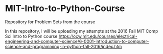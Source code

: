 # MIT-Intro-to-Python-Course
Repository for Problem Sets from the course

In this repository, I will be uploading my attempts at the 2016 Fall MIT Comp Sci Intro to Python course
https://ocw.mit.edu/courses/electrical-engineering-and-computer-science/6-0001-introduction-to-computer-science-and-programming-in-python-fall-2016/index.htm

